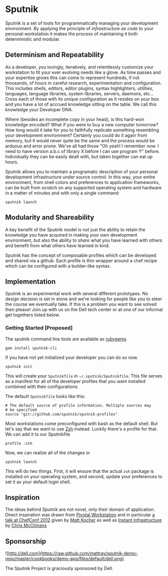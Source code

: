# Sputnik

Sputnik is a set of tools for programmatically managing your development environment.
By applying the principle of *infrastructure as code* to your personal workstation it makes
the process of maintaining it both deterministic and modular.

## Determinism and Repeatability

As a developer, you lovingly, iteratively, and relentlessly customize your
workstation to fit your ever evolving needs like a glove. As time passes and your
expertise grows this can come to represent hundreds, if not thousands, of hours in
careful research, experimentation and configuration. This includes shells, editors,
editor plugins, syntax highlighters, utilities, languages, language libraries,
system libraries, servers, daemons, etc... Cross each of those with its unique
configuration as it resides on your box and you have a lot of accrued knowledge
sitting on the table. We call this knowledge your Developer DNA.

Where (besides an incomplete copy in your head), is this hard-won knowledge encoded?
What if you were to buy a new computer tomorrow? How long would it take for you
to faithfully replicate something resembling your development environment?
Certainly you could do it again from memory, but it would never quite be the same and
the process would be arduous and error prone. We've all had those "Oh yeah! I remember now. I need
to have version a.b.c of library X before I can use program Y" before. Individually
they can be easily dealt with, but taken together can eat up hours.

Sputnik allows you to maintain a programatic description of your personal development
infrastructure under source control. In this way, your entire environment, from shell colors
and preferences to application frameworks, can be built from scratch on any supported
operating system and hardware in a matter of minutes and with only a single command:

    sputnik launch


## Modularity and Shareability

A key benefit of the Sputnik model is not just the ability to retain the knowledge
you have acquired in making your own development environment, but also the ability
to *share* what you have learned with others and benefit from what others have
learned in kind.

Sputnik has the concept of composable profiles which can be developed and shared
via a github. Each profile is thin wrapper around a chef recipe which can be configured
with a builder-like syntax.

## Implementation

Sputnik is an experimental work with several different prototypes. No design decision
is set in stone and we're looking for people like you to steer the course we eventually
take. If this is a problem you want to see solved then please! Join up with us on the
Dell tech center or at one of our informal get togethers listed below.

### Getting Started [Proposed]

The sputnik command line tools are available as [rubygems][6]

    gem install sputnik-cli

If you have not yet initialized your developer you can do so now.

    sputnik init

This will create your `Sputnikfile` in `~/.sputnik/Sputnikfile`. This file serves
as a manifest for all of the developer profiles that you want installed combined
with their configurations.

The default `Sputnikfile` looks like this:

    # The default source of profile information. Multiple sources may
    # be specified
    source "git://github.com/sputnik/sputnik-profiles"

Most workstations come preconfigured with bash as the default shell. But let's say
that we want to use [Zsh][7] instead. Luckily there's a profile for that. We can
add it to our Sputnikfile

    profile :zsh

Now, we can realize all of the changes in

    sputnik launch

This will do two things. First, it will ensure that the actual `zsh` package is
installed on your operating system, and second, update your preferences to set it
as your default login shell.


## Inspiration

The ideas behind Sputnik are not novel, only their domain of application. Direct
inspiration was drawn from [Pivotal Workstation][1] and in particular [a talk at ChefConf 2012][2]
given by [Matt Kocher][3] as well as [Instant Infrastructure][4] by [Chris McClimans][5]

## Sponsorship

![http://dell.com](https://raw.github.com/mattray/sputnik-demo-repo/master/cookbooks/demo-app/files/default/dell.png)


The Sputnik Project is graciously sponsored by Dell.


[1]: https://github.com/pivotal/pivotal_workstation
[2]: http://www.youtube.com/watch?v=kfQy8UzBUvY&feature=plcp
[3]: https://github.com/mkocher
[4]: https://github.com/hh/ii-repo
[5]: https://github.com/hh
[6]: https://rubygems.org
[7]: https//zsh.sourceforge.net